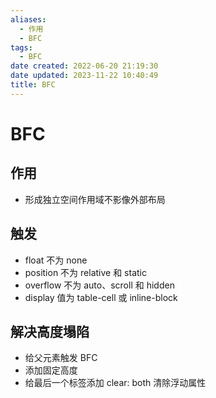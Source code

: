 ```yaml
---
aliases:
  - 作用
  - BFC
tags:
  - BFC
date created: 2022-06-20 21:19:30
date updated: 2023-11-22 10:40:49
title: BFC
---
```


# BFC

## 作用

- 形成独立空间作用域不影像外部布局

## 触发

- float 不为 none
- position 不为 relative 和 static
- overflow 不为 auto、scroll 和 hidden
- display 值为 table-cell 或 inline-block

## 解决高度塌陷

- 给父元素触发 BFC
- 添加固定高度
- 给最后一个标签添加 clear: both 清除浮动属性

